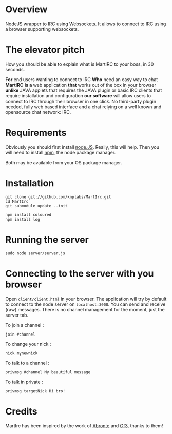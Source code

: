 # Overview

NodeJS wrapper to IRC using Websockets. It allows to connect to IRC using a browser supporting websockets. 

# The elevator pitch

How you should be able to explain what is MartIRC to your boss, in 30 seconds.

**For** end users wanting to connect to IRC
**Who** need an easy way to chat
**MartIRC**
**is a** web application
**that** works out of the box in your browser
**unlike** JAVA applets that requires the JAVA plugin or basic IRC clients that require installation and configuration
**our software** will allow users to connect to IRC through their browser in one click. No third-party plugin needed, fully web based interface and a chat relying on a well known and opensource chat network: IRC.

# Requirements

Obviously you should first install [node.JS](https://github.com/ry/node). Really, this will help. Then you will need to install [npm](http://npmjs.org/), the node package manager.

Both may be available from your OS package manager.

# Installation

    git clone git://github.com/knplabs/MartIrc.git
    cd MartIrc
    git submodule update --init

    npm install coloured
    npm install log

# Running the server

    sudo node server/server.js

# Connecting to the server with you browser

Open `client/client.html` in your browser. The application will try by default to connect to the node server on `localhost:3000`.
You can send and receive (raw) messages. There is no channel management for the moment, just the server tab.

To join a channel :

    join #channel

To change your nick :

    nick mynewnick

To talk to a channel :

    privmsg #channel My beautiful message

To talk in private :

    privmsg targetNick Hi bro!

# Credits

MartIrc has been inspired by the work of [Abronte](https://github.com/abronte/WebIRC) and [Gf3](https://github.com/gf3/IRC-js), thanks to them!
